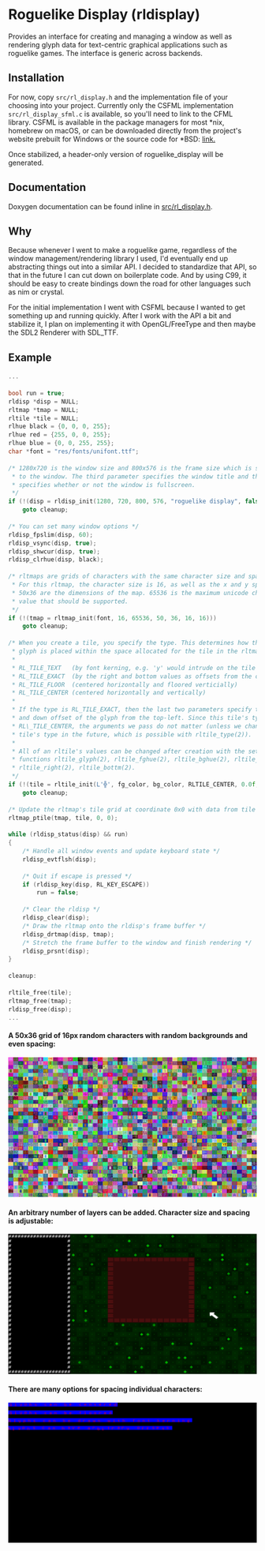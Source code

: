 # Roguelike Display (rldisplay)

Provides an interface for creating and managing a window as well as rendering
glyph data for text-centric graphical applications such as roguelike games. The
interface is generic across backends.

## Installation

For now, copy `src/rl_display.h` and the implementation file of your choosing
into your project. Currently only the CSFML implementation `src/rl_display_sfml.c`
is available, so you'll need to link to the CFML library. CSFML is available in
the package managers for most \*nix, homebrew on macOS, or can be downloaded
directly from the project's website prebuilt for Windows or the source code for
\*BSD: [link.](https://www.sfml-dev.org/download/csfml/)

Once stabilized, a header-only version of roguelike\_display will be generated.

## Documentation

Doxygen documentation can be found inline in [src/rl_display.h](src/rl_display.h).

## Why

Because whenever I went to make a roguelike game, regardless of the window
management/rendering library I used, I'd eventually end up abstracting things
out into a similar API. I decided to standardize that API, so that in the
future I can cut down on boilerplate code. And by using C99, it should be easy
to create bindings down the road for other languages such as nim or crystal.

For the initial implementation I went with CSFML because I wanted to get
something up and running quickly. After I work with the API a bit and
stabilize it, I plan on implementing it with OpenGL/FreeType and then maybe
the SDL2 Renderer with SDL\_TTF.

## Example

```c
...

bool run = true;
rldisp *disp = NULL;
rltmap *tmap = NULL;
rltile *tile = NULL;
rlhue black = {0, 0, 0, 255};
rlhue red = {255, 0, 0, 255};
rlhue blue = {0, 0, 255, 255};
char *font = "res/fonts/unifont.ttf";

/* 1280x720 is the window size and 800x576 is the frame size which is stretched
 * to the window. The third parameter specifies the window title and the fourth
 * specifies whether or not the window is fullscreen.
 */
if (!(disp = rldisp_init(1280, 720, 800, 576, "roguelike display", false)))
    goto cleanup;

/* You can set many window options */
rldisp_fpslim(disp, 60);
rldisp_vsync(disp, true);
rldisp_shwcur(disp, true);
rldisp_clrhue(disp, black);

/* rltmaps are grids of characters with the same character size and spacing.
 * For this rltmap, the character size is 16, as well as the x and y spacing.
 * 50x36 are the dimensions of the map. 65536 is the maximum unicode character
 * value that should be supported.
 */
if (!(tmap = rltmap_init(font, 16, 65536, 50, 36, 16, 16)))
    goto cleanup;

/* When you create a tile, you specify the type. This determines how the tile's
 * glyph is placed within the space allocated for the tile in the rltmap.
 *
 * RL_TILE_TEXT   (by font kerning, e.g. 'y' would intrude on the tile below)
 * RL_TILE_EXACT  (by the right and bottom values as offsets from the center)
 * RL_TILE_FLOOR  (centered horizontally and floored verticially)
 * RL_TILE_CENTER (centered horizontally and vertically)
 * 
 * If the type is RL_TILE_EXACT, then the last two parameters specify the right
 * and down offset of the glyph from the top-left. Since this tile's type is
 * RL\_TILE_CENTER, the arguments we pass do not matter (unless we change the
 * tile's type in the future, which is possible with rltile_type(2)).
 *
 * All of an rltile's values can be changed after creation with the setter
 * functions rltile_glyph(2), rltile_fghue(2), rltile_bghue(2), rltile_type(2),
 * rltile_right(2), rltile_bottm(2).
 */
if (!(tile = rltile_init(L'╬', fg_color, bg_color, RLTILE_CENTER, 0.0f, 0.0f)))
    goto cleanup;

/* Update the rltmap's tile grid at coordinate 0x0 with data from tile */
rltmap_ptile(tmap, tile, 0, 0);

while (rldisp_status(disp) && run)
{
    /* Handle all window events and update keyboard state */
    rldisp_evtflsh(disp);

    /* Quit if escape is pressed */
    if (rldisp_key(disp, RL_KEY_ESCAPE))
        run = false;

    /* Clear the rldisp */
    rldisp_clear(disp);
    /* Draw the rltmap onto the rldisp's frame buffer */
    rldisp_drtmap(disp, tmap);
    /* Stretch the frame buffer to the window and finish rendering */
    rldisp_prsnt(disp);
}

cleanup:

rltile_free(tile);
rltmap_free(tmap);
rldisp_free(disp);
...
```

#### A 50x36 grid of 16px random characters with random backgrounds and even spacing:
![example output](res/images/example0.png?raw=true)

#### An arbitrary number of layers can be added. Character size and spacing is adjustable:
![example output](res/images/example1.png?raw=true)

#### There are many options for spacing individual characters:
![example output](res/images/example2.png?raw=true)
